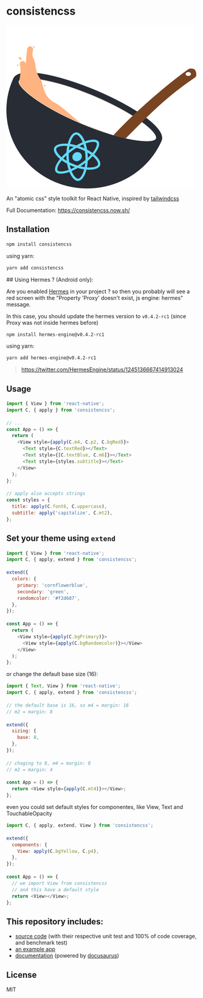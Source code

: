 # consistencss

![logo](./website/static/img/logo.svg 'Logo')

An "atomic css" style toolkit for React Native, inspired by [tailwindcss](https://tailwindcss.com/docs/installation/)

Full Documentation: https://consistencss.now.sh/

## Installation

```sh
npm install consistencss
```

using yarn:

```sh
yarn add consistencss
```

## Using Hermes ? (Android only):

Are you enabled [Hermes](https://reactnative.dev/docs/hermes) in your project ? so then you probably will see a red screen with the "Property 'Proxy' doesn't exist, js engine: hermes" message.

In this case, you should update the hermes version to `v0.4.2-rc1` (since Proxy was not inside hermes before)

```sh
npm install hermes-engine@v0.4.2-rc1
```

using yarn:

```sh
yarn add hermes-engine@v0.4.2-rc1
```

> https://twitter.com/HermesEngine/status/1245136667414913024

## Usage

```js
import { View } from 'react-native';
import C, { apply } from 'consistencss';

// ...
const App = () => {
  return (
    <View style={apply(C.m4, C.p2, C.bgRed)}>
      <Text style={C.textRed}></Text>
      <Text style={[C.textBlue, C.m6]}></Text>
      <Text style={styles.subtitle}></Text>
    </View>
  );
};

// apply also accepts strings
const styles = {
  title: apply(C.font6, C.uppercase),
  subtitle: apply('capitalize', C.mt2),
};
```

## Set your theme using `extend`

```js
import { View } from 'react-native';
import C, { apply, extend } from 'consistencss';

extend({
  colors: {
    primary: 'cornflowerblue',
    secondary: 'green',
    randomcolor: '#f2d687',
  },
});

const App = () => {
  return (
    <View style={apply(C.bgPrimary)}>
      <View style={apply(C.bgRandomcolor)}></View>
    </View>
  );
};
```

or change the default base size (16):

```js
import { Text, View } from 'react-native';
import C, { apply, extend } from 'consistencss';

// the default base is 16, so m4 = margin: 16
// m2 = margin: 8

extend({
  sizing: {
    base: 8,
  },
});

// chaging to 8, m4 = margin: 8
// m2 = margin: 4

const App = () => {
  return <View style={apply(C.mt4)}></View>;
};
```

even you could set default styles for componentes, like View, Text and TouchableOpacity

```js
import C, { apply, extend, View } from 'consistencss';

extend({
  components: {
    View: apply(C.bgYellow, C.p4),
  },
});

const App = () => {
  // we import View from consistencss
  // and this have a default style
  return <View></View>;
};
```

## This repository includes:

- [source code](./src/index.tsx) (with their respective unit test and 100% of code coverage, and benchmark test)
- [an example app](./example/index.tsx)
- [documentation](./website/README.md) (powered by [docusaurus](https://docusaurus.io))

## License

MIT
